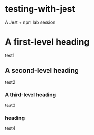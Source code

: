 # testing-with-jest
A Jest + npm lab session
# A first-level heading
test1
## A second-level heading
test2
### A third-level heading
test3
### heading
test4